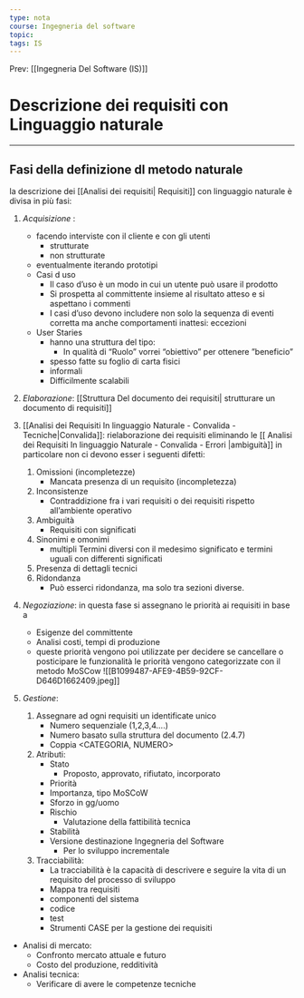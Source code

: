 ```yaml
---
type: nota
course: Ingegneria del software
topic: 
tags: IS
---
```


Prev: [[Ingegneria Del Software (IS)]]

# Descrizione dei requisiti con Linguaggio naturale
---

## Fasi della definizione dl metodo naturale 
la descrizione  dei [[Analisi dei requisiti| Requisiti]] con linguaggio naturale è divisa in più fasi: 
1. _Acquisizione_ : 
	-  facendo interviste con il cliente e con gli utenti 
		- strutturate 
		- non strutturate
	- eventualmente iterando prototipi 
	- Casi d uso 
		- Il caso d’uso è un modo in cui un utente può usare il prodotto 
		- Si prospetta al committente insieme al risultato atteso  e si aspettano i commenti 
		- I casi d’uso  devono includere non solo la sequenza di eventi corretta ma anche comportamenti inattesi: eccezioni 
	- User Staries 
		- hanno una struttura del tipo:
			- In qualità di “Ruolo” vorrei “obiettivo”  per ottenere ”beneficio”
		- spesso fatte su foglio di carta fisici 
		- informali
		- Difficilmente scalabili

1. _Elaborazione_: [[Struttura Del documento dei requisiti| strutturare un documento di requisiti]] 
2. [[Analisi dei Requisiti  In linguaggio Naturale - Convalida - Tecniche|Convalida]]: rielaborazione dei requisiti eliminando le  [[ Analisi dei Requisiti  In linguaggio Naturale - Convalida - Errori |ambiguità]]  in particolare non ci devono esser i seguenti difetti:
	1. Omissioni (incompletezze)
		 - Mancata presenza di un requisito (incompletezza)
	 2. Inconsistenze 
		 - Contraddizione fra i vari requisiti o dei requisiti rispetto all’ambiente operativo 
	 3. Ambiguità
		 - Requisiti con significati 
	 4. Sinonimi  e omonimi 
		 - multipli Termini diversi con il medesimo significato e termini uguali con differenti significati 
	 5. Presenza di dettagli tecnici
	 6. Ridondanza 
		 - Può esserci ridondanza, ma solo tra sezioni diverse.
3. _Negoziazione_: in questa fase si assegnano le priorità ai requisiti in base a 
	- Esigenze del committente
	- Analisi costi, tempi di produzione
	- queste priorità vengono poi utilizzate per decidere se cancellare o posticipare le funzionalità 
	le priorità vengono categorizzate con il metodo MoSCow
	![[B1099487-AFE9-4B59-92CF-D646D1662409.jpeg]]

5. _Gestione_: 
	1. Assegnare ad ogni requisiti un identificate unico
		- Numero sequenziale  (1,2,3,4....) 
		- Numero basato sulla struttura del documento (2.4.7) 
		- Coppia <CATEGORIA, NUMERO>
	2. Atributi:
		- Stato 
			- Proposto, approvato, rifiutato, incorporato 
		- Priorità 
		- Importanza, tipo MoSCoW 
		- Sforzo in gg/uomo 
		- Rischio 
			- Valutazione della fattibilità tecnica
		- Stabilità 
		- Versione destinazione Ingegneria del Software 
			- Per lo sviluppo incrementale
	3.  Tracciabilità:
		- La tracciabilità è la capacità di descrivere e seguire la vita di un requisito del processo di sviluppo
		- Mappa tra requisiti 
		- componenti del sistema
		- codice
		- test
		- Strumenti CASE per la gestione dei requisiti 


- Analisi di mercato:
	- Confronto mercato attuale e futuro 
	- Costo del produzione, redditività 
- Analisi tecnica:
	- Verificare di avere le competenze tecniche 



